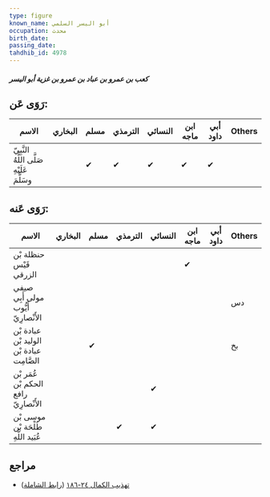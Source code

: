 ```yaml
---
type: figure
known_name: أبو اليسر السلمي
occupation: محدث
birth_date:
passing_date:
tahdhib_id: 4978
---
```

##### كعب بن عمرو بن عباد بن عمرو بن غزية أبو اليسر

## رَوَى عَن:
| الاسم                                      | البخاري | مسلم | الترمذي | النسائي | ابن ماجه | أبي داود | Others |
| ------------------------------------------ | ------- | ---- | ------- | ------- | -------- | -------- | ------ |
| النَّبِيّ صَلَّى اللَّهُ عَلَيْهِ وسَلَّمَ |         | ✔    | ✔       | ✔       | ✔        | ✔        |        |
## رَوَى عَنه:
| الاسم                                    | البخاري | مسلم | الترمذي | النسائي | ابن ماجه | أبي داود | Others |
| ---------------------------------------- | ------- | ---- | ------- | ------- | -------- | -------- | ------ |
| حنظلة بْن قَيْس الزرقي                   |         |      |         |         | ✔        |          |        |
| صيفي مولى أَبِي أَيُّوب الأَنْصارِيّ     |         |      |         |         |          |          | دس     |
| عبادة بْن الوليد بْن عبادة بْن الصَّامِت |         | ✔    |         |         |          |          | بخ     |
| عُمَر بْن الحكم بْن رافع الأَنْصارِيّ    |         |      |         | ✔       |          |          |        |
| موسى بْن طَلْحَة بْن عُبَيد اللَّهِ      |         |      | ✔       | ✔       |          |          |        |
## مراجع
- [تهذيب الكمال ٢٤-١٨٦](obsidian://open?vault=Tahdhib-al-Kamal&file=Figures/٤٩٧٨-كعب%20بن%20عمرو%20بن%20عباد%20بن%20عمرو%20بن%20غزية%20أبو%20اليسر) ([رابط الشاملة](https://shamela.ws/book/3722/12698))